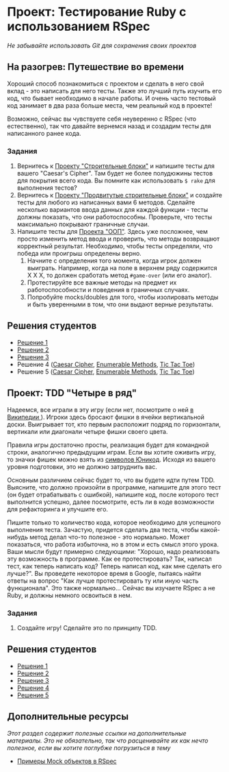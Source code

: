 # Проект: Тестирование Ruby с использованием RSpec

*Не забывайте использовать Git для сохранения своих проектов*

## На разогрев: Путешествие во времени

Хороший способ познакомиться с проектом и сделать в него свой вклад - это написать для него тесты. Также это лучший путь изучить его код, что бывает необходимо в начале работы. И очень часто тестовый код занимает в два раза больше места, чем реальный код в проекте!

Возможно, сейчас вы чувствуете себя неуверенно с RSpec (что естественно), так что давайте вернемся назад и создадим тесты для написанного ранее кода.

### Задания

1. Вернитесь к [Проекту "Строительные блоки"](/ruby-programming/project-building-blocks) и напишите тесты для вашего "Caesar's Cipher". Там будет не более полудюжины тестов для покрытия всего кода. Вы помните как использовать `$ rake` для выполнения тестов?
2. Вернитесь к [Проекту "Продвитутые строительные блоки"](/ruby-programming/project-advanced-building-blocks) и создайте тесты для любого из написанных вами 6 методов. Сделайте несколько вариантов ввода данных для каждой функции - тесты должны показать, что они работоспособны. Проверьте, что тесты максимально покрывают граничные случаи.
3. Напишите тесты для [Проекта "ООП"](/ruby-programming/project-oop). Здесь уже посложнее, чем просто изменить метод ввода и проверить, что методы возвращают корректный результат. Необходимо, чтобы тесты определяли, что победа или проигрыш определены верно.
    1. Начните с определения того момента, когда игрок должен выиграть. Например, когда на поле в верхнем ряду содержится X X X, то должен сработать метод `#game-over` (или его аналог).
    2. Протестируйте все важные методы на предмет их работоспособности и поведения в граничных случаях.
    3. Попробуйте mocks/doubles для того, чтобы изолировать методы и быть уверенными в том, что они выдают верные результаты.

## Решения студентов

* [Решение 1](https://github.com/donaldali/odin-ruby/tree/master/project_rspec_testing)
* [Решение 2](https://github.com/imousterian/OdinProject/tree/master/Project2_8_Ruby_Rspec)
* [Решение 3](https://github.com/craftykate/odin-project/tree/master/Chapter_03-Advanced_Ruby/testing_with_rspec)
* Решение 4 ([Caesar Cipher](https://github.com/dstodolny/ruby_building_blocks/blob/master/spec/caesar_cipher_spec.rb), [Enumerable Methods](https://github.com/dstodolny/ruby_building_blocks/blob/master/spec/enumerable_methods_spec.rb), [Tic Tac Toe](https://github.com/dstodolny/tictactoe/tree/master/spec))
* Решение 5 ([Caesar Cipher](https://github.com/lcf0285/Ruby_Building_Blocks/blob/master/spec/caesar_cipher_spec.rb), [Enumerable Methods](https://github.com/lcf0285/Ruby_Building_Blocks/blob/master/spec/enumerable_methods_spec.rb), [Tic Tac Toe](https://github.com/lcf0285/tic_tac_toe/tree/master/spec))


## Проект: TDD "Четыре в ряд"

Надеемся, все играли в эту игру (если нет, посмотрите о ней [в Википедии ](https://ru.wikipedia.org/wiki/Четыре_в_ряд)). Игроки здесь бросают фишки в ячейки вертикальной доски. Выигрывает тот, кто первым расположит подряд по горизонтали, вертикали или диагонали четыре фишки своего цвета.

Правила игры достаточно просты, реализация будет для командной строки, аналогично предыдущим играм. Если вы хотите оживить игру, то значки фишек можно взять из [символов Юникод](http://en.wikipedia.org/wiki/List_of_Unicode_characters#Miscellaneous_Symbols). Исходя из вашего уровня подготовки, это не должно затруднить вас.

Основным различием сейчас будет то, что вы будете идти путем TDD. Выясните, что должно произойти в программе, напишите для этого тест (он будет отрабатывать с ошибкой), напишите код, после которого тест выполнится успешно, далее посмотрите, есть ли в коде возможности для рефакторинга и улучшите его.

Пишите только то количество кода, которое необходимо для успешного выполнения теста. Зачастую, придется сделать два теста, чтобы какой-нибудь метод делал что-то полезное - это нормально. Может показаться, что работа избыточна, но в этом и есть смысл этого урока. Ваши мысли будут примерно следующими: "Хорошо, надо реализовать эту возможность в программе. Как ее протестировать? Так, написал тест, как теперь написать код? Теперь написал код, как мне сделать его лучше?". Вы проведете некоторое время в Google, пытаясь найти ответы на вопрос "Как лучше протестировать ту или иную часть функционала". Это также нормально... Сейчас вы изучаете RSpec а не Ruby, и должны немного освоиться в нем.


### Задания

1. Создайте игру! Сделайте это по принципу TDD.

## Решения студентов

* [Решение 1](https://github.com/donaldali/odin-ruby/tree/master/project_rspec_testing/connect_four_tdd)
* [Решение 2](https://github.com/imousterian/OdinProject/tree/master/Project2_8_Ruby_Rspec/connect_four)
* [Решение 3](https://github.com/thomasjnoe/connect_four)
* [Решение 4](https://github.com/RobotOptimist/connect_four)
* [Решение 5](https://github.com/Rodic/Odin-Ruby-Projects/tree/master/Project:%20Testing%20Ruby%20with%20RSpec)


## Дополнительные ресурсы

*Этот раздел содержит полезные ссылки на дополнительные материалы. Это не обязательно, так что расценивайте их как нечто полезное, если вы хотите поглубже погрузиться в тему*

* [Примеры Mock объектов в RSpec](http://stackoverflow.com/questions/3622604/rspec-mock-object-example)
